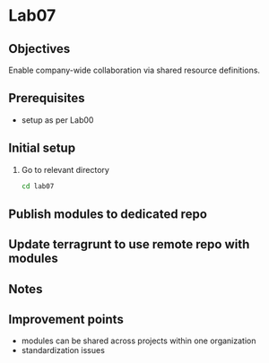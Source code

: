 # Lab07

## Objectives

Enable company-wide collaboration via shared resource definitions.

## Prerequisites

- setup as per Lab00

## Initial setup

1. Go to relevant directory

    ```bash
    cd lab07
    ```

## Publish modules to dedicated repo

## Update terragrunt to use remote repo with modules

## Notes

## Improvement points

- modules can be shared across projects within one organization
- standardization issues
